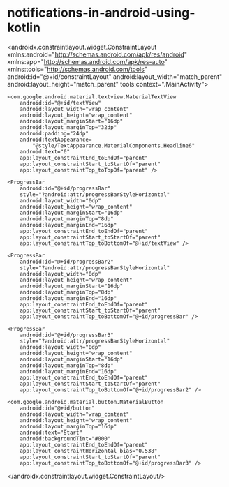 # notifications-in-android-using-kotlin

<?xml version="1.0" encoding="utf-8"?>
<androidx.constraintlayout.widget.ConstraintLayout
    xmlns:android="http://schemas.android.com/apk/res/android"
    xmlns:app="http://schemas.android.com/apk/res-auto"
    xmlns:tools="http://schemas.android.com/tools"
    android:id="@+id/constraintLayout"
    android:layout_width="match_parent"
    android:layout_height="match_parent"
    tools:context=".MainActivity">

    <com.google.android.material.textview.MaterialTextView
        android:id="@+id/textView"
        android:layout_width="wrap_content"
        android:layout_height="wrap_content"
        android:layout_marginStart="16dp"
        android:layout_marginTop="32dp"
        android:padding="24dp"
        android:textAppearance=
            "@style/TextAppearance.MaterialComponents.Headline6"
        android:text="0"
        app:layout_constraintEnd_toEndOf="parent"
        app:layout_constraintStart_toStartOf="parent"
        app:layout_constraintTop_toTopOf="parent" />

    <ProgressBar
        android:id="@+id/progressBar"
        style="?android:attr/progressBarStyleHorizontal"
        android:layout_width="0dp"
        android:layout_height="wrap_content"
        android:layout_marginStart="16dp"
        android:layout_marginTop="8dp"
        android:layout_marginEnd="16dp"
        app:layout_constraintEnd_toEndOf="parent"
        app:layout_constraintStart_toStartOf="parent"
        app:layout_constraintTop_toBottomOf="@+id/textView" />

    <ProgressBar
        android:id="@+id/progressBar2"
        style="?android:attr/progressBarStyleHorizontal"
        android:layout_width="0dp"
        android:layout_height="wrap_content"
        android:layout_marginStart="16dp"
        android:layout_marginTop="8dp"
        android:layout_marginEnd="16dp"
        app:layout_constraintEnd_toEndOf="parent"
        app:layout_constraintStart_toStartOf="parent"
        app:layout_constraintTop_toBottomOf="@+id/progressBar" />

    <ProgressBar
        android:id="@+id/progressBar3"
        style="?android:attr/progressBarStyleHorizontal"
        android:layout_width="0dp"
        android:layout_height="wrap_content"
        android:layout_marginStart="16dp"
        android:layout_marginTop="8dp"
        android:layout_marginEnd="16dp"
        app:layout_constraintEnd_toEndOf="parent"
        app:layout_constraintStart_toStartOf="parent"
        app:layout_constraintTop_toBottomOf="@+id/progressBar2" />

    <com.google.android.material.button.MaterialButton
        android:id="@+id/button"
        android:layout_width="wrap_content"
        android:layout_height="wrap_content"
        android:layout_marginTop="16dp"
        android:text="Start"
        android:backgroundTint="#000"
        app:layout_constraintEnd_toEndOf="parent"
        app:layout_constraintHorizontal_bias="0.538"
        app:layout_constraintStart_toStartOf="parent"
        app:layout_constraintTop_toBottomOf="@+id/progressBar3" />

</androidx.constraintlayout.widget.ConstraintLayout/>
